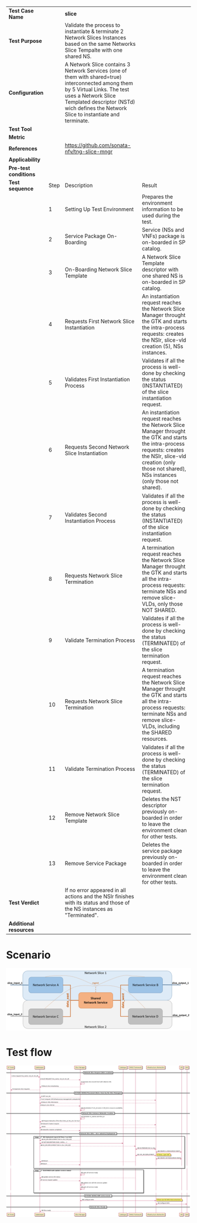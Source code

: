 |||||
| :--- | :--- | :--- | :--- |
| __Test Case Name__ | | __slice__ | |
| __Test Purpose__ | | Validate the process to instantiate & terminate 2 Network Slices Instances based on the same Networks Slice Tempalte with one shared NS. | |
| __Configuration__ | | A Network Slice contains 3 Network Services (one of them with shared=true) interconnected among them by 5 Virtual Links. The test uses a Network Slice Templated descriptor (NSTd) wich defines the Network Slice to instantiate and terminate.| |
| __Test Tool__ | | | |
| __Metric__ | | | |
| __References__ | | https://github.com/sonata-nfv/tng-slice-mngr | |
| __Applicability__ | | | |
| __Pre-test conditions__ | | | |
| __Test sequence__ | Step | Description | Result |
| | 1 | Setting Up Test Environment | Prepares the environment information to be used during the test. |
| | 2 | Service Package On-Boarding | Service (NSs and VNFs) package is on-boarded in SP catalog. |
| | 3 | On-Boarding Network Slice Template | A Network Slice Template descriptor with one shared NS is on-boarded in SP catalog. |
| | 4 | Requests First Network Slice Instantiation | An instantiation request reaches the Network Slice Manager throught the GTK and starts the intra-process requests: creates the NSIr, slice-vld creation (5), NSs instances. |
| | 5 | Validates First Instantiation Process | Validates if all the process is well-done by checking the status (INSTANTIATED) of the slice instantiation request. |
| | 6 | Requests Second Network Slice Instantiation | An instantiation request reaches the Network Slice Manager throught the GTK and starts the intra-process requests: creates the NSIr, slice-vld creation (only those not shared), NSs instances (only those not shared). |
| | 7 | Validates Second Instantiation Process | Validates if all the process is well-done by checking the status (INSTANTIATED) of the slice instantiation request. |
| | 8 | Requests Network Slice Termination | A termination request reaches the Network Slice Manager throught the GTK and starts all the intra-process requests: terminate  NSs and remove slice-VLDs, only those NOT SHARED. |
| | 9 | Validate Termination Process | Validates if all the process is well-done by checking the status (TERMINATED) of the slice termination request. |
| | 10 | Requests Network Slice Termination | A termination request reaches the Network Slice Manager throught the GTK and starts all the intra-process requests: terminate NSs and remove slice-VLDs, including the SHARED resources. |
| | 11 | Validate Termination Process | Validates if all the process is well-done by checking the status (TERMINATED) of the slice termination request. |
| | 12 | Remove Network Slice Template | Deletes the NST descriptor previously on-boarded in order to leave the environment clean for other tests. |
| | 13 | Remove Service Package | Deletes the service package previously on-boarded in order to leave the environment clean for other tests. |
| __Test Verdict__ | | If no error appeared in all actions and the NSIr finishes with its status and those of the NS instances as "Terminated".|
| __Additional resources__ | | | |
# Scenario
![Network Slice Architecture](./images/slice_shared_ns_architecture.PNG)
# Test flow
![Instantiation Testflow](./images/slice_instantiation_flow.png)
